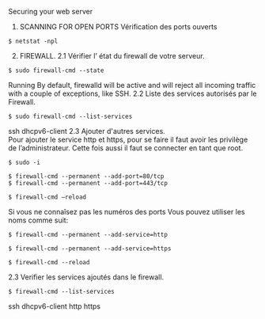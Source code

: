 
Securing your web server

1.	SCANNING FOR OPEN PORTS
Vérification des ports ouverts
````
$ netstat -npl
````

2.	FIREWALL.
2.1  Vérifier l’ état du firewall de votre serveur.
````
$ sudo firewall-cmd --state 
````
Running
By default, firewalld will be active and will reject all incoming traffic with a couple of exceptions, like SSH. 
2.2 Liste des services autorisés par le Firewall.
````
$ sudo firewall-cmd --list-services
````
ssh dhcpv6-client
2.3 Ajouter d'autres services.   
Pour ajouter le service http et https, pour se faire il faut avoir les privilège de l’administrateur. Cette fois aussi il faut se connecter en tant que root.
````
$ sudo -i

$ firewall-cmd --permanent --add-port=80/tcp 
$ firewall-cmd --permanent --add-port=443/tcp

$ firewall-cmd –reload
````
Si vous ne connaîsez pas les numéros des ports Vous pouvez utiliser les noms comme suit:
````
$ firewall-cmd --permanent --add-service=http 

$ firewall-cmd --permanent --add-service=https

$ firewall-cmd --reload
````

2.3 Verifier les services ajoutés dans le firewall.
````
$ firewall-cmd --list-services
````
ssh dhcpv6-client http https







